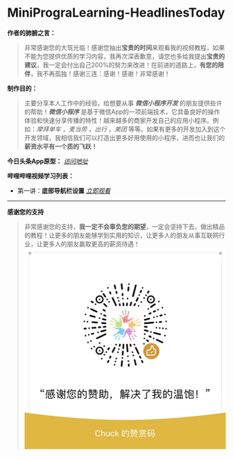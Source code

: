 
# MiniPrograLearning-HeadlinesToday
**作者的肺腑之言：**
> 非常感谢您的大驾光临！感谢您抽出**宝贵的时间**来观看我的视频教程，如果不能为您提供优质的学习内容，我再次深表歉意，请您也多给我提出**宝贵的建议**，我一定会付出自己200%的努力来改进！在前进的道路上，**有您的陪伴**，我不再孤独！感谢三连：感谢！感谢！非常感谢！

**制作目的：**
>主要分享本人工作中的经验，给想要从事 **_微信小程序开发_** 的朋友提供些许的帮助！**_微信小程序_** 是基于微信App的一项前端技术，它具备良好的操作体验和快速分享传播的特性！越来越多的商家开发自己的应用小程序。例如：_摩拜单车_ ，_麦当劳_ ，_出行_ ，_美团_ 等等。如果有更多的开发加入到这个开发领域，我相信我们可以打造出更多好用使用的小程序，进而也让我们的**薪资水平有一个质的飞跃！**

**今日头条App原型：**
_<a href="https://free.modao.cc/app/62dd5da8ab8aa2ed5bf420cff174e016acff00cf" target="_blank"> 访问地址</a>_

**哔哩哔哩视频学习列表：**
* 第一讲：**底部导航栏设置**  _<a href="https://www.bilibili.com/video/av47934558" target="_blank"> 立即观看</a>_ 
****
**感谢您的支持**
> 非常感谢您的支持，**我一定不会辜负您的期望**，一定会坚持下去，做出精品的教程！让更多的朋友能够学到实用的知识，让更多人的朋友从事互联网行业，让更多人的朋友赢取更高的薪资待遇！
![赞助我](https://raw.githubusercontent.com/javawww/MiniPrograLearning-HeadlinesToday/master/img/SponsorAuthor/ThankYouSupportMe.jpg)